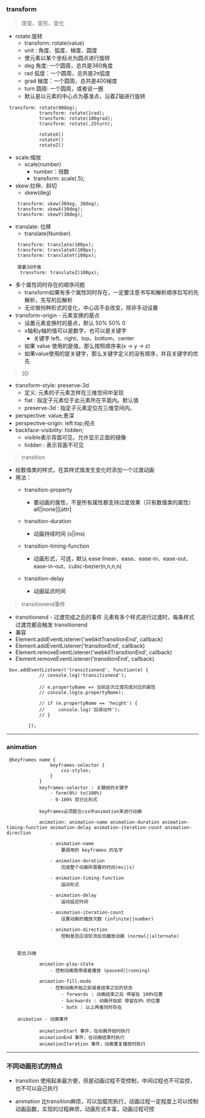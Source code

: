 ### transform
> 改变、变形、变化
* rotate:旋转
    * transform: rotate(value<unit>)
    * unit : 角度、弧度、梯度、圆度
    * 使元素以某个坐标点为圆点进行旋转
    *  deg 角度: 一个圆周，总共是360角度
    *  rad 弧度：一个圆周，总共是2π弧度
    *  grad 梯度：一个圆周，总共是400梯度
    *  turn 圆周: 一个圆周，或者说一圈
    *   默认是以元素的中心点为基准点，沿着Z轴进行旋转
    
```
 transform: rotate(90deg);
            transform: rotate(1rad);
            transform: rotate(100grad);
            transform: rotate(.25turn);
           
            rotateX()
            rotateY()
            rotateZ()
```
* scale:缩放
    *  scale(number)
         * number：倍数
         * transform: scale(.5);
* skew:拉伸、斜切
    * skew(deg)
 
```
    transform: skew(30deg, 30deg);
    transform: skewX(30deg);
    transform: skewY(30deg);
```

* translate: 位移
    * translate(Number)
    
```
    transform: translate(100px);
    transform: translateX(100px);
    transform: translateY(100px);
    
    需要3d环境
     transform: translateZ(100px);
```
* 多个属性同时存在的顺序问题
    *  transform如果有多个属性同时存在，一定要注意书写和解析顺序后写的先解析，先写的后解析
    *    无论做何种形式的变化，中心店不会改变，除非手动设置
* transform-origin - 元素变换的基点
    * 设置元素变换时的基点，默认 50% 50% 0
    *  x轴和y轴的值可以是数字，也可以是关键字
        * 关键字 left、right、top、bottom、center
    * 如果 value 使用的是值，那么按照顺序来(x -> y -> z)
    *  如果value使用的是关键字，那么关键字定义的没有顺序，并且关键字的优先
> 3D
* transform-style: preserve-3d
    *  定义: 元素的子元素怎样在三维空间中呈现
    *  flat : 指定子元素位于此元素所在平面内。默认值
    *  preserve-3d : 指定子元素定位在三维空间内。
* perspective: value;景深
* perspective-origin: left top;视点
* backface-visibility: hidden;
    * visible表示背面可见，允许显示正面的镜像
    * hidden : 表示背面不可见

> transition
* 给数值类的样式，在其样式值发生变化时添加一个过渡动画
* 用法：
    * transition-property 
        * 要动画的属性，不是所有属性都支持过度效果（只有数值类的属性） all||none||[attr]
    * transition-duration
        * 动画持续时间 (s||ms)
    * transition-timing-function
        *  动画形式，可选，默认 ease
                        linear、ease、ease-in、ease-out、ease-in-out、cubic-bezier(n,n,n,n)

    * transition-delay
        * 动画延迟时间

> transitionend事件

 * transitionend - 过渡完成之后的事件
元素有多个样式进行过渡时，每条样式过渡完都会触发 transitionend
 * 兼容
 * Element.addEventListener('webkitTransitionEnd', callback)
 * Element.addEventListener('transitionEnd', callback)
 * Element.removeEventListener('webkitTransitionEnd', callback)
 * Element.removeEventListener('transitionEnd', callback)

```
 box.addEventListener('transitionend', function(e) {
            // console.log('transitionend');

            // e.propertyName => 当前这次过渡完成对应的属性
            // console.log(e.propertyName);

            // if (e.propertyName == 'height') {
            //     console.log('后续动作');
            // }

        });
```
---
### animation


```
 @keyframes name {
                keyframes-selector {
                    css-styles;
                }
            }
            keyframes-selector : 关键帧的关键字
                - form(0%) to(100%)
                - 0-100% 百分比形式

            keyFrames必须配合css中animation来进行动画

            animation: animation-name animation-duration animation-timing-function animation-delay animation-iteration-count animation-direction

                - animation-name
                    要调用的 keyframes 的名字

                - animation-duration
                    完成整个动画所需要的时间(ms||s)

                - animation-timing-function
                    运动形式

                - animation-delay
                    运动延迟时间

                - animation-iteration-count
                    设置动画的播放次数 (infinite||number)

                - animation-direction
                    控制是否应该轮流反向播放动画 (normal||alternate)


    配合JS做
    
            animation-play-state
                - 控制动画暂停或者播放 (paused||running)

            animation-fill-mode
                - 控制动画开始之前或者结束之后的状态
                    - forwards : 动画结束之后 停留在 100%位置
                    - backwards : 动画开始前 停留在0% 的位置
                    - both : 以上两者同时存在
                    
    animation - 动画事件
    
            animationStart 事件，在动画开始时执行
            animationEnd 事件，在动画结束时执行
            animationIteration 事件，动画重复播放时执行

```
---
### 不同动画形式的特点

* transition 使用起来最方便，但是动画过程不受控制，中间过程也不可监控，也不可以自己执行
    
* animation 比transition麻烦，可以加载完执行，动画过程一定程度上可以控制
动画函数，实现的过程麻烦，动画形式丰富，动画过程可控






